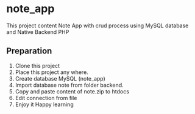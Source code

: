 # note_app

This project content Note App with crud process using MySQL database and Native Backend PHP

## Preparation

1. Clone this project 
2. Place this project any where.
3. Create database MySQL (note_app)
4. Import database note from folder backend.
5. Copy and paste content of note.zip to htdocs
6. Edit connection from file
7. Enjoy it
Happy learning
